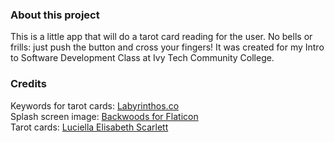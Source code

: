 ### About this project

This is a little app that will do a tarot card reading for the user. No bells or frills: just push the button and cross your fingers! It was created for my Intro to Software Development Class at Ivy Tech Community College.

### Credits
Keywords for tarot cards: [Labyrinthos.co](https://labyrinthos.co/)  
Splash screen image: <a href="https://www.flaticon.com/free-icons/tarot" title="tarot icons">Backwoods for Flaticon</a>  
Tarot cards: <a href="https://luciellaes.itch.io/rider-waite-smith-tarot-cards-cc0">Luciella Elisabeth Scarlett</a>

